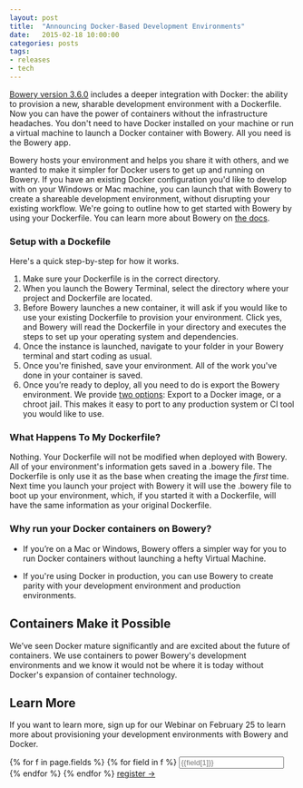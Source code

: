 ```yaml
---
layout: post
title:  "Announcing Docker-Based Development Environments"
date:   2015-02-18 10:00:00
categories: posts
tags:
- releases
- tech
---
```


[Bowery version 3.6.0](http://bowery.io/docs/downloads/) includes a deeper integration with Docker: the ability to provision a new, sharable development environment with a Dockerfile.  Now you can have the power of containers without the infrastructure headaches. You don't need to have Docker installed on your machine or run a virtual machine to launch a Docker container with Bowery. All you need is the Bowery app. 

Bowery hosts your environment and helps you share it with others, and we wanted to make it simpler for Docker users to get up and running on Bowery. If you have an existing Docker configuration you'd like to develop with on your Windows or Mac machine, you can launch that with Bowery to create a shareable development environment, without disrupting your existing workflow. We're going to outline how to get started with Bowery by using your Dockerfile. You can learn more about Bowery on [the docs](http://bowery.io/docs/what-is-bowery/). 

### Setup with a Dockefile

Here's a quick step-by-step for how it works. 

1. Make sure your Dockerfile is in the correct directory. 
2. When you launch the Bowery Terminal, select the directory where your project and Dockerfile are located.
3. Before Bowery launches a new container, it will ask if you would like to use your existing Dockerfile to provision your environment. Click yes, and Bowery will read the Dockerfile in your directory and executes the steps to set up your operating system and dependencies. 
4. Once the instance is launched, navigate to your folder in your Bowery terminal and start coding as usual. 
5. Once you're finished, save your environment. All of the work you've done in your container is saved.
6. Once you’re ready to deploy, all you need to do is export the Bowery environment. We provide [two options](http://bowery.io/docs/deployment/): Export to a Docker image, or a chroot jail. This makes it easy to port to any production system or CI tool you would like to use. 

### What Happens To My Dockerfile? 

Nothing. Your Dockerfile will not be modified when deployed with Bowery. All of your environment's information gets saved in a .bowery file. The Dockerfile is only use it as the base when creating the image the *first* time. Next time you launch your project with Bowery it will use the .bowery file to boot up your environment, which, if you started it with a Dockerfile, will have the same information as your original Dockerfile. 
  
### Why run your Docker containers on Bowery? 

* If you’re on a Mac or Windows, Bowery offers a simpler way for you to run Docker containers without launching a hefty Virtual Machine. 

* If you're using Docker in production, you can use Bowery to create parity with your development environment and production environments. 

## Containers Make it Possible

We’ve seen Docker mature significantly and are excited about the future of containers. We use containers to power Bowery's development environments and we know it would not be where it is today without Docker's expansion of container technology. 

## Learn More 

If you want to learn more, sign up for our Webinar on February 25 to learn more about provisioning your development environments with Bowery and Docker.

<div>
<form class="form">
    {% for f in page.fields %}
      {% for field in f %}
        <input class="field" type="text" placeholder="{{field[1]}}" name="{{field[0]}}">
      {% endfor %}
    {% endfor %}
    <a class="btn" href="https://attendee.gotowebinar.com/register/3411168119429103873">register &rarr;</a>

  </form>
</div>
